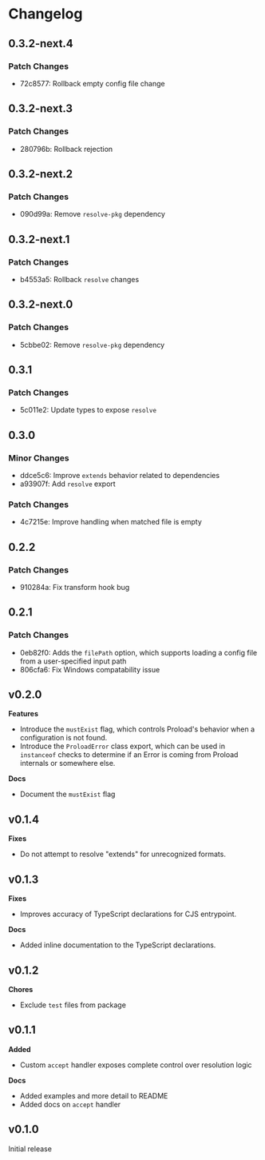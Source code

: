 # Changelog

## 0.3.2-next.4

### Patch Changes

- 72c8577: Rollback empty config file change

## 0.3.2-next.3

### Patch Changes

- 280796b: Rollback rejection

## 0.3.2-next.2

### Patch Changes

- 090d99a: Remove `resolve-pkg` dependency

## 0.3.2-next.1

### Patch Changes

- b4553a5: Rollback `resolve` changes

## 0.3.2-next.0

### Patch Changes

- 5cbbe02: Remove `resolve-pkg` dependency

## 0.3.1

### Patch Changes

- 5c011e2: Update types to expose `resolve`

## 0.3.0

### Minor Changes

- ddce5c6: Improve `extends` behavior related to dependencies
- a93907f: Add `resolve` export

### Patch Changes

- 4c7215e: Improve handling when matched file is empty

## 0.2.2

### Patch Changes

- 910284a: Fix transform hook bug

## 0.2.1

### Patch Changes

- 0eb82f0: Adds the `filePath` option, which supports loading a config file from a user-specified input path
- 806cfa6: Fix Windows compatability issue

## v0.2.0

**Features**

- Introduce the `mustExist` flag, which controls Proload's behavior when a configuration is not found.
- Introduce the `ProloadError` class export, which can be used in `instanceof` checks to determine if an Error is coming from Proload internals or somewhere else.

**Docs**

- Document the `mustExist` flag

## v0.1.4

**Fixes**

- Do not attempt to resolve "extends" for unrecognized formats.

## v0.1.3

**Fixes**

- Improves accuracy of TypeScript declarations for CJS entrypoint.

**Docs**

- Added inline documentation to the TypeScript declarations.

## v0.1.2

**Chores**

- Exclude `test` files from package

## v0.1.1

**Added**

- Custom `accept` handler exposes complete control over resolution logic

**Docs**

- Added examples and more detail to README
- Added docs on `accept` handler

## v0.1.0

Initial release
